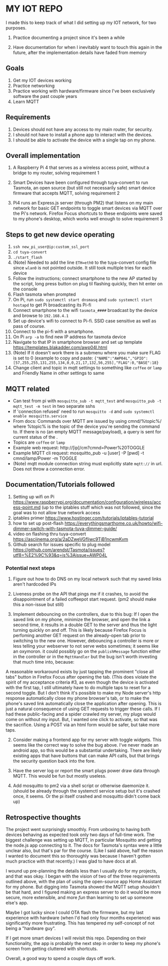# MY IOT REPO

I made this to keep track of what I did setting up my IOT network, for two purposes.

1. Practice documenting a project since it's been a while

2. Have documentation for when I inevitably want to touch this again in the future, after the implementation details have faded from memory

## Goals

1. Get my IOT devices working
2. Practice networking
3. Practice working with hardware/firmware since I've been exclusively software the past couple years
4. Learn MQTT

## Requirements

1. Devices should not have any access to my main router, for security.
2. I should not have to install a phone app to interact with the devices.
3. I should be able to activate the device with a single tap on my phone.

## Overall implementation

1. A Raspberry Pi 4 that serves as a wireless access point, without a bridge to my router, solving requirement 1

3. Smart Devices have been configured through tuya-convert to run Tasmota, an open source (but still not necessarily safe) smart device firmware that accepts MQTT, solving requirement 2

2. Pi4 runs an Express.js server (through PM2) that listens on my main network for basic GET endpoints to toggle smart devices via MQTT over the Pi's network. Firefox Focus shortcuts to these endpoints were saved to my phone's desktop, which works well enough to solve requirement 3 

## Steps to get new device operating

1. `ssh new_pi_user@ip:custom_ssl_port`
2. `cd tuya-convert`
3. `./start_flash`
3. (Note) Needed to add the line `ETH=eth0` to the tuya-convert config file since `wlan0` is not pointed outside. It still took multiple tries for each device
4. Follow the instructions; connect smartphone to the new AP started by the script, long press button on plug til flashing quickly, then hit enter on the console
5. Flash tasmota when prompted
7. On Pi, run `sudo systemctl start dnsmasq` and `sudo systemctl start hostapd` to get Pi broadcasting its Pi-fi
6. Connect smartphone to the wifi `tasmota_####` broadcast by the device and browse to `192.168.4.1`
7. Set up device's wifi to connect to Pi-fi. SSID case sensitive as well as pass of course.
8. Connect to the pi-fi with a smartphone.
9. On Pi `arp -a` to find new IP address for tasmota device
10. Navigate to that IP in smartphone browser and set up template https://templates.blakadder.com/awp04l.html
11. (Note) If it doesn't work there is a submenu where you make sure FLAG is set to 0 (example to copy and paste: `{"NAME":"AWP04L","GPIO":[57,255,255,131,255,134,0,0,21,17,132,56,255],"FLAG":0,"BASE":18}`
12. Change client and topic in mqtt settings to something like `coffee` or `lamp` and Friendly Name in other settings to same

## MQTT related
* Can test from pi with `mosquitto_sub -t mqtt_test` and `mosquitto_pub -t mqtt_test -m test` in two separate sshs
* If 'connection refused' need to run `mosquitto -d` and `sudo systemctl enable mosquitto.service`
* From docs: Commands over MQTT are issued by using cmnd/%topic%/<command> <parameter> where %topic% is the topic of the device you're sending the command to. If there is no <parameter> (an empty MQTT message/payload), a query is sent for current status of the <command>.
* Topics are `coffee` or `lamp`
* Example web request: http://[ip]/cm?cmnd=Power%20TOGGLE
* Example MQTT cli request: mosquitto_pub -u [user] -P [pwd] -t cmnd/lamp/Power -m TOGGLE
* (Note) mqtt module connection string must explicitly state `mqtt://` in url. Does not throw a connection error.

## Documentation/Tutorials followed

1. Setting up wifi on Pi https://www.raspberrypi.org/documentation/configuration/wireless/access-point.md (up to the iptables stuff which was not followed, since the goal was to not allow true network access
2. iptables primer https://www.hostinger.com/tutorials/iptables-tutorial
3. how to set up post-flash https://everythingsmarthome.co.uk/howto/wifi-dimmer-switch-with-tasmota-tuya-dimmer-guide/
4. video on flashing thru tuya-convert https://asciinema.org/a/2aDZweVGfliwc9TjB1ncwmKvm
5. Github search for issues specific to plug model https://github.com/arendst/Tasmota/issues?utf8=%E2%9C%93&q=is%3Aissue+AWP04L

### Potential next steps

1. Figure out how to do DNS on my local network such that my saved links aren't hardcoded IPs

1. Liveness probe on the API that pings me if it crashes, to avoid the disappointment of a failed coffeepot start request. (pm2 should make this a non-issue but still)

1. Implement debouncing on the controllers, due to this bug: If I open the saved link on my phone, minimize the browser, and open the link a second time, it results in a double GET to the server and thus the light turning quickly on and off. This is likely because Firefox Focus is perfoming another GET request on the already-open tab prior to switching to the new one. However, debouncing a controller is more or less telling your webserver to not serve webs sometimes; it seems like an oxymoron. it could possibly go on the `publishMessage` function either in the controller or in the `MqttHandler` but the bug isn't worth investing that much time into, because: 

A reasonable workaround exists by just tapping the prominent "close all tabs" button in Firefox Focus after opening the tab. (This does violate the spirit of my acceptance criteria #3, as even though the device is activated with the first tap, I still ultimately have to do multiple taps to reset for a second toggle. But I don't think it's possible to make my Node server's http response automatically close my phone browser's tab, or to make the phone's saved link automatically close the application after opening. This is just a natural consequence of using GET requests to trigger these calls. If I had these public-facing and a spider crawled my server, my plugs would come on without my input. But, I wanted one click to activate, so that was the sacrifice. Using a POST via an html form would be safer, but take more taps. 

2. Consider making a frontend app for my server with toggle widgets. This seems like the correct way to solve the bug above. I've never made an android app, so this would be a substantial undertaking. There are likely existing apps that have buttons that can make API calls, but that brings the security question back into the fore.

3. Have the server log or report the smart plugs power draw data through MQTT. This would be fun but mostly useless.

4. Add mosquitto to pm2 via a shell script or otherwise daemonize it. (should be already through the systemctl service setup but it's crashed once, it seems. Or the pi itself crashed and mosquitto didn't come back up)

## Retrospective thoughts

The project went surprisingly smoothly. From unboxing to having both devices behaving as expected took only two days of full-time work. The biggest challenge was setting up MQTT, in particular Mosquitto and getting the node.js app connecting to it. The docs for Tasmota's syntax were a little unclear also, but that's par for the course. (Like I said above, half the reason I wanted to document this so thoroughly was because I haven't gotten much practice with that recently.) I was glad to have docs at all. 

I wound up pre-planning the details less than I usually do for my projects, and that was okay. I began with the vision of two of the three requirements outlined above, with the plan of using the open-source app Home Assistant for my phone. But digging into Tasmota showed the MQTT setup shouldn't be that hard, and I figured making an express server to do it would be more secure, more extensible, and more _fun_ than learning to set up someone else's app.  

Maybe I got lucky since I could OTA flash the firmware, but my last experience with hardware (when I'd had only four months experience) was significantly more frustrating. This has tempered my self-concept of not being a "hardware guy".

If I get more smart devices I will revisit this repo. Depending on their functionality, the app is probably the next step in order to keep my phone's screen from getting cluttered with shortcuts.

Overall, a good way to spend a couple days off work.
